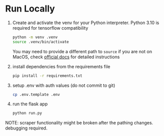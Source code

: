 # Run Locally

1. Create and activate the venv for your Python interpreter. Python 3.10 is required for tensorflow compatibility

   ```bash
   python -m venv .venv
   source .venv/bin/activate
   ```

   You may need to provide a different path to `source` if you are not on MacOS, check [official docs](https://packaging.python.org/en/latest/guides/installing-using-pip-and-virtual-environments/) for detailed instructions

1. install dependencies from the requirements file

   ```bash
   pip install -r requirements.txt
   ```

1. setup .env with auth values (do not commit to git)

   ```bash
   cp .env.template .env
   ```

1. run the flask app

   ```bash
   python run.py
   ```

NOTE: scraper functionality might be broken after the pathing changes. debugging required.
